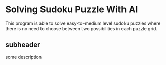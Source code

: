 # Solving Sudoku Puzzle With AI
This program is able to solve easy-to-medium level sudoku puzzles where there is no need to choose between two possibilities in each puzzle grid. 

## subheader

some description
